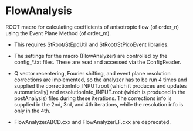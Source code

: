 # FlowAnalysis
ROOT macro for calculating coefficients of anisotropic flow (of order_n) using the Event Plane Method (of order_m).

* This requires StRoot/StEpdUtil and StRoot/StPicoEvent libraries.

* The settings for the macro (FlowAnalyzer) are controlled by the config_\*.txt files. These are read and accessed via the ConfigReader.

* Q vector recentering, Fourier shifting, and event plane resolution corrections are implemented, so the analyzer has to be run 4 times and supplied the correctionInfo_INPUT.root (which it produces and updates automatically) and resolutionInfo_INPUT.root (which is produced in the postAnalysis) files during these iterations. The corrections info is supplied in the 2nd, 3rd, and 4th iterations, while the resolution info is only in the 4th.

* FlowAnalyzerABCD.cxx and FlowAnalyzerEF.cxx are deprecated.
